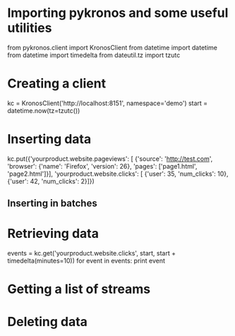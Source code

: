 # Importing pykronos and some useful utilities

from pykronos.client import KronosClient
from datetime import datetime
from datetime import timedelta
from dateutil.tz import tzutc

# Creating a client

kc = KronosClient('http://localhost:8151', namespace='demo')
start = datetime.now(tz=tzutc())

# Inserting data

kc.put({'yourproduct.website.pageviews': [
         {'source': 'http://test.com',
          'browser': {'name': 'Firefox', 'version': 26},
          'pages': ['page1.html', 'page2.html']}],
        'yourproduct.website.clicks': [
         {'user': 35, 'num_clicks': 10},
         {'user': 42, 'num_clicks': 2}]})


## Inserting in batches

# Retrieving data

events = kc.get('yourproduct.website.clicks',
                start,
                start + timedelta(minutes=10))
for event in events:
  print event

# Getting a list of streams

# Deleting data
